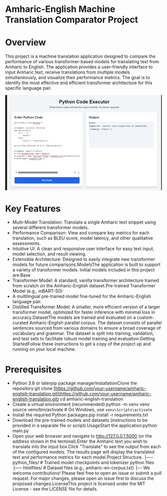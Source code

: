 # Amharic-English Machine Translation Comparator Project 

# Overview
This project is a machine translation application designed to compare the performance of various transformer-based models for translating text from Amharic to English. The application provides a user-friendly interface to input Amharic text, receive translations from multiple models simultaneously, and visualize their performance metrics. 
			The goal is to identify the most effective and efficient transformer architecture for this specific language pair.

![dsfd](1.png)
# Key Features
* Multi-Model Translation: Translate a single Amharic text snippet using several different transformer models.
* Performance Comparison: View and compare key metrics for each translation, such as BLEU score, model latency, and other qualitative assessments.
* Intuitive UI: A clean and responsive user interface for easy text input, model selection, and result viewing.
* Extensible Architecture: Designed to easily integrate new transformer models for future comparisons.ModelsThe application is built to support a variety of transformer models. Initial models included in this project are:Base 
*  Transformer Model: A standard, vanilla transformer architecture trained from scratch on the Amharic-English dataset.Pre-trained Transformer Model (e.g., mBART-50): 
* A multilingual pre-trained model fine-tuned for the Amharic-English language pair.
* Distilled Transformer Model: A smaller, more efficient version of a larger transformer model, optimized for faster inference with minimal loss in accuracy.DatasetThe models are trained and evaluated on a custom-curated Amharic-English parallel corpus. The dataset consists of parallel sentences sourced from various domains to ensure a broad coverage of vocabulary and grammar. The dataset is split into training, validation, and test sets to facilitate robust model training and evaluation.Getting StartedFollow these instructions to get a copy of the project up and running on your local machine.
# Prerequisites
* Python 3.8 or laterpip package managerInstallationClone the repository:git clone [https://github.com/your-username/amharic-english-translation.git](https://github.com/your-username/amharic-english-translation.git)
		cd amharic-english-translation
* Create a virtual environment (recommended):python -m venv venv
		source venv/bin/activate  # On Windows, use `venv\Scripts\activate`
* Install the required Python packages:pip install -r requirements.txt
* Download the pre-trained models and datasets (instructions to be provided in a separate file or script).UsageStart the application:python main.py
* Open your web browser and navigate to http://127.0.0.1:5000 (or the address shown in the terminal).Enter the Amharic text you wish to translate into the input box.Click "Translate" to see the output from each of the configured models. The results page will display the translated text and performance metrics for each model.Project Structure.
			├── python_files/                     # Trained model checkpoints and tokenizer python files
			├── htmlfiles/                       # Dataset files (e.g., amharic-en-corpus.txt)
			├--
We welcome contributions! Please feel free to open an issue or submit a pull request. For major changes, please open an issue first to discuss the proposed changes.LicenseThis project is licensed under the MIT License - see the LICENSE file for details.
